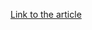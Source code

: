 [Link to the article](https://securityintelligence.com/brazil-cant-catch-a-break-after-panda-comes-the-sphinx/)
